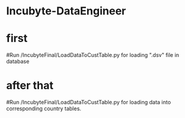 # Incubyte-DataEngineer

# first
#Run /IncubyteFinal/LoadDataToCustTable.py for loading ".dsv" file in database
# after that
#Run /IncubyteFinal/LoadDataToCustTable.py for loading data into corresponding country tables.
